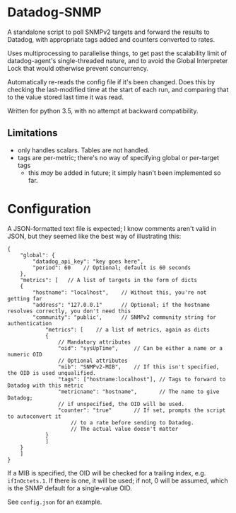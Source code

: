 Datadog-SNMP
============

A standalone script to poll SNMPv2 targets and forward the results to Datadog, with appropriate tags added and counters converted to rates.

Uses multiprocessing to parallelise things, to get past the scalability limit of datadog-agent's single-threaded nature, and to avoid the Global Interpreter Lock that would otherwise prevent concurrency.

Automatically re-reads the config file if it's been changed. Does this by checking the last-modified time at the start of each run, and comparing that to the value stored last time it was read.

Written for python 3.5, with no attempt at backward compatibility.

## Limitations
- only handles scalars. Tables are not handled.
- tags are per-metric; there's no way of specifying global or per-target tags
    - this _may_ be added in future; it simply hasn't been implemented so far.

# Configuration

A JSON-formatted text file is expected; I know comments aren't valid in JSON, but they seemed like the best way of illustrating this:

```
{
    "global": {
        "datadog_api_key": "key goes here",
        "period": 60    // Optional; default is 60 seconds
    },
    "metrics": [   // A list of targets in the form of dicts
    {
        "hostname": "localhost",    // Without this, you're not getting far
        "address": "127.0.0.1"      // Optional; if the hostname resolves correctly, you don't need this
        "community": "public',      // SNMPv2 community string for authentication
            "metrics": [    // a list of metrics, again as dicts
            {
                // Mandatory attributes
                "oid": "sysUpTime",     // Can be either a name or a numeric OID
                // Optional attributes
                "mib": "SNMPv2-MIB",    // If this isn't specified, the OID is used unqualified.
                "tags": ["hostname:localhost"], // Tags to forward to Datadog with this metric
                "metricname": "hostname",       // The name to give Datadog;
                // if unspecified, the OID will be used.
                "counter": "true"       // If set, prompts the script to autoconvert it
                    // to a rate before sending to Datadog.
                    // The actual value doesn't matter
            }
            ]
    }
    ]
}
```

If a MIB is specified, the OID will be checked for a trailing index, e.g. `ifInOctets.1`. If there is one, it will be used; if not, 0 will be assumed, which is the SNMP default for a single-value OID.

See `config.json` for an example.
